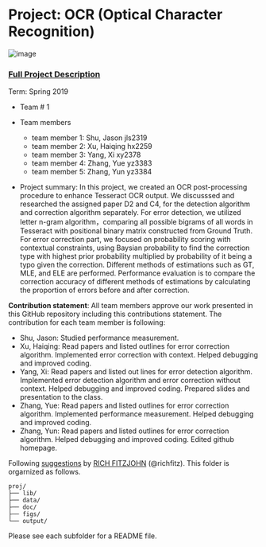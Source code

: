 # Project: OCR (Optical Character Recognition) 

![image](figs/intro.png)

### [Full Project Description](doc/project4_desc.md)

Term: Spring 2019

+ Team # 1
+ Team members
	+ team member 1: Shu, Jason jls2319
	+ team member 2: Xu, Haiqing hx2259
	+ team member 3: Yang, Xi xy2378
	+ team member 4: Zhang, Yue yz3383
	+ team member 5: Zhang, Yun yz3384

+ Project summary: In this project, we created an OCR post-processing procedure to enhance Tesseract OCR output. We discusssed and researched the assigned paper D2 and C4, for the detection algorithm and correction algorithm separately. For error detection, we utilized letter n-gram algorithm，comparing all possible bigrams of all words in Tesseract with positional binary matrix constructed from Ground Truth. For error correction part, we focused on probability scoring with contextual constraints, using Baysian probability to find the correction type with highest prior probability multiplied by probability of it being a typo given the correction. Different methods of estimations such as GT, MLE, and ELE are performed. Performance evaluation is to compare the correction accuracy of different methods of estimations by calculating the proportion of errors before and after correction.
	
**Contribution statement**: All team members approve our work presented in this GitHub repository including this contributions statement. The contribution for each team member is following:

+ Shu, Jason: Studied performance measurement.
+ Xu, Haiqing: Read papers and listed outlines for error correction algorithm. Implemented error correction with context. Helped debugging and improved coding. 
+ Yang, Xi:  Read papers and listed out lines for error detection algorithm. Implemented error detection algorithm and error correction without context. Helped debugging and improved coding. Prepared slides and presentation to the class.
+ Zhang, Yue: Read papers and listed outlines for error correction algorithm. Implemented performance measurement. Helped debugging and improved coding.
+ Zhang, Yun: Read papers and listed outlines for error correction algorithm. Helped debugging and improved coding. Edited github homepage.


Following [suggestions](http://nicercode.github.io/blog/2013-04-05-projects/) by [RICH FITZJOHN](http://nicercode.github.io/about/#Team) (@richfitz). This folder is orgarnized as follows.

```
proj/
├── lib/
├── data/
├── doc/
├── figs/
└── output/
```

Please see each subfolder for a README file.
